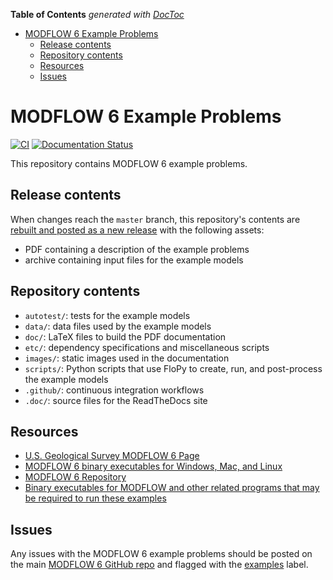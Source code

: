 <!-- START doctoc generated TOC please keep comment here to allow auto update -->
<!-- DON'T EDIT THIS SECTION, INSTEAD RE-RUN doctoc TO UPDATE -->
**Table of Contents**  *generated with [DocToc](https://github.com/thlorenz/doctoc)*

- [MODFLOW 6 Example Problems](#modflow-6-example-problems)
  - [Release contents](#release-contents)
  - [Repository contents](#repository-contents)
  - [Resources](#resources)
  - [Issues](#issues)

<!-- END doctoc generated TOC please keep comment here to allow auto update -->

# MODFLOW 6 Example Problems

[![CI](https://github.com/MODFLOW-USGS/modflow6-examples/actions/workflows/ex-workflow.yml/badge.svg)](https://github.com/MODFLOW-USGS/modflow6-examples/actions/workflows/ex-workflow.yml)
[![Documentation Status](https://readthedocs.org/projects/modflow6-examples/badge/?version=latest)](https://modflow6-examples.readthedocs.io/en/latest/?badge=latest)

This repository contains MODFLOW 6 example problems.

## Release contents

When changes reach the `master` branch, this repository's contents are [rebuilt and posted as a new release](https://github.com/MODFLOW-USGS/modflow6-examples/releases) with the following assets:

* PDF containing a description of the example problems
* archive containing input files for the example models

## Repository contents

* `autotest/`: tests for the example models
* `data/`: data files used by the example models
* `doc/`: LaTeX files to build the PDF documentation
* `etc/`: dependency specifications and miscellaneous scripts
* `images/`: static images used in the documentation
* `scripts/`: Python scripts that use FloPy to create, run, and post-process the example models
* `.github/`: continuous integration workflows
* `.doc/`: source files for the ReadTheDocs site

## Resources

* [U.S. Geological Survey MODFLOW 6 Page](https://www.usgs.gov/software/modflow-6-usgs-modular-hydrologic-model)
* [MODFLOW 6 binary executables for Windows, Mac, and Linux](https://github.com/MODFLOW-USGS/modflow6-nightly-build/releases)
* [MODFLOW 6 Repository](https://github.com/MODFLOW-USGS/modflow6)
* [Binary executables for MODFLOW and other related programs that may be required to run these examples](https://github.com/MODFLOW-USGS/executables)

## Issues

Any issues with the MODFLOW 6 example problems should be posted on the main [MODFLOW 6 GitHub repo](https://github.com/MODFLOW-USGS/modflow6) and flagged with the [examples](https://github.com/MODFLOW-USGS/modflow6/labels/examples) label.
